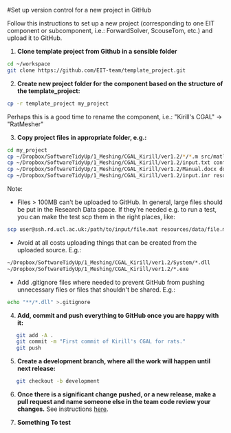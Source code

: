 #Set up version control for a new project in GitHub

Follow this instructions to set up a new project (corresponding to one EIT component or subcomponent, i.e.: ForwardSolver, ScouseTom, etc.) and upload it to GitHub. 

1. __Clone template project from Github in a sensible folder__

 ```bash
cd ~/workspace
git clone https://github.com/EIT-team/template_project.git
```

2. __Create new project folder for the component based on the structure of the template_project:__

 ```bash
cp -r template_project my_project
```
 Perhaps this is a good time to rename the component, i.e.: "Kirill's CGAL" -> "RatMesher"

3. __Copy project files in appropriate folder, e.g.:__

 ```bash
cd my_project
cp ~/Dropbox/SoftwareTidyUp/1_Meshing/CGAL_Kirill/ver1.2/*/*.m src/matlab/
cp ~/Dropbox/SoftwareTidyUp/1_Meshing/CGAL_Kirill/ver1.2/input.txt config/
cp ~/Dropbox/SoftwareTidyUp/1_Meshing/CGAL_Kirill/ver1.2/Manual.docx doc/
cp ~/Dropbox/SoftwareTidyUp/1_Meshing/CGAL_Kirill/ver1.2/input.inr resources/data
```

 Note:

 * Files > 100MB can't be uploaded to GitHub. In general, large files should be put in the Research Data space. If they're needed e.g. to run a test, you can make the test scp them in the right places, like:

 ```bash
scp user@ssh.rd.ucl.ac.uk:/path/to/input/file.mat resources/data/file.mat
```

 * Avoid at all costs uploading things that can be created from the uploaded source. E.g.:

 ```bash
~/Dropbox/SoftwareTidyUp/1_Meshing/CGAL_Kirill/ver1.2/System/*.dll
~/Dropbox/SoftwareTidyUp/1_Meshing/CGAL_Kirill/ver1.2/*.exe
```

 * Add .gitignore files where needed to prevent GitHub from pushing unnecessary files or files that shouldn't be shared. E.g.:
 
 ```bash
 echo "**/*.dll" >.gitignore
 ```

4. __Add, commit and push everything to GitHub once you are happy with it:__

 ```bash
    git add -A .
    git commit -m "First commit of Kirill's CGAL for rats." 
    git push
```

5. __Create a development branch, where all the work will happen until next release:__

 ```bash
    git checkout -b development
 ```

6. __Once there is a significant change pushed, or a new release, make a pull request and name someone else in the team code review your changes.__ See instructions [here](https://help.github.com/articles/using-pull-requests/).

7. __Something To test__

